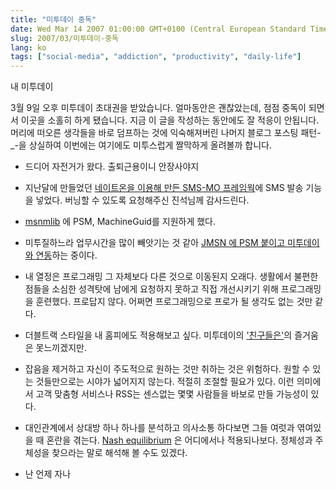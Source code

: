 ```yaml
---
title: "미투데이 중독"
date: Wed Mar 14 2007 01:00:00 GMT+0100 (Central European Standard Time)
slug: 2007/03/미투데이-중독
lang: ko
tags: ["social-media", "addiction", "productivity", "daily-life"]
---
```


내 미투데이

3월 9일 오후 미투데이 초대권을 받았습니다.
얼마동안은 괜찮았는데, 점점 중독이 되면서 이곳을 소홀히 하게 됐습니다.
지금 이 글을 작성하는 동안에도 잘 적응이 안됩니다. 머리에 떠오른 생각들을 바로 덤프하는 것에 익숙해져버린 나머지 블로그 포스팅 패턴-_-을 상실하여 이번에는 여기에도 미투스럽게 짤막하게 올려볼까 합니다.

- 드디어 자전거가 왔다. 출퇴근용이니 안장사야지

- 지난달에 만들었던 [네이트온을 이용해 만든 SMS-MO 프레임웍](/2007/02/sms-mo로-야후-거기-서비스를-이용하기)에 SMS 발송 기능을 넣었다. 버닝할 수 있도록 요청해주신 진석님께 감사드린다.

- [msnmlib](http://jmsn.cvs.sourceforge.net/jmsn/msnmlib-2007/src/rath/msnm/NotificationProcessor.java?r1=1.2&r2=1.3) 에 PSM, MachineGuid를 지원하게 했다. 

- 미투질하느라 업무시간을 많이 빼앗기는 것 같아 [JMSN 에 PSM 붙이고 미투데이와 연동](http://jmsn.cvs.sourceforge.net/jmsn/jmsn-2007/src/rath/jmsn/)하는 중이다.

- 내 열정은 프로그래밍 그 자체보다 다른 것으로 이동된지 오래다. 생활에서 불편한 점들을 소심한 성격탓에 남에게 요청하지 못하고 직접 개선시키기 위해 프로그래밍을 훈련했다. 프로답지 않다. 어쩌면 프로그래밍으로 프로가 될 생각도 없는 것만 같다.

- 더블트랙 스타일을 내 홈피에도 적용해보고 싶다. 미투데이의 ['친구들은'](http://me2day.net/rath/friends)의 즐거움은 못느끼겠지만.

- 잡음을 제거하고 자신이 주도적으로 원하는 것만 취하는 것은 위험하다. 원할 수 있는 것들만으로는 시야가 넓어지지 않는다. 적절히 조절할 필요가 있다. 이런 의미에서 고객 맞춤형 서비스나 RSS는 센스없는 몇몇 사람들을 바보로 만들 가능성이 있다.

- 대인관계에서 상대방 하나 하나를 분석하고 의사소통 하다보면 그들 여럿과 엮여있을 때 혼란을 겪는다. [Nash equilibrium](http://en.wikipedia.org/wiki/Nash_equilibrium) 은 어디에서나 적용되나보다. 정체성과 주체성을 찾으라는 말로 해석해 볼 수도 있겠다.

- 난 언제 자나
